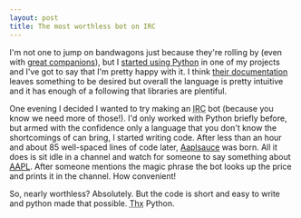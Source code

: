 ```yaml
---
layout: post
title: The most worthless bot on IRC
---
```

<p>I'm not one to jump on bandwagons just because they're rolling by (even with
<a href="http://xkcd.com/353/">great companions</a>), but I <a
href="http://svn.mozilla.org/projects/kubla/trunk/scripts/kublad.py">started
using Python</a> in one of my projects and I've got to say that I'm pretty happy
with it.  I think <a href="http://docs.python.org/">their documentation</a>
leaves something to be desired but overall the language is pretty intuitive and
it has enough of a following that libraries are plentiful.</p>

<p>One evening I decided I wanted to try making an <abbr title="Internet Relay
Chat">IRC</abbr> bot (because you know we need more of those!).  I'd only worked
with Python briefly before, but armed with the confidence only a language that
you don't know the shortcomings of can bring, I started writing code.  After
less than an hour and about 85 well-spaced lines of code later, <a
href="http://svn.micropipes.com/aaplsauce/trunk/aaplsauce.py">Aaplsauce</a> was
born.  All it does is sit idle in a channel and watch for someone to say
something about <a
href="http://finance.google.com/finance?client=ob&q=AAPL"><abbr title="Apple
Inc.">AAPL</abbr></a>.  After someone mentions the magic phrase the bot looks up
the price and prints it in the channel.  How convenient!</p>

<p>So, nearly worthless?  Absolutely.  But the code is short and easy to write
and python made that possible.  <abbr title="&quot;Thanks.&quot;  That's right.
I abbr'd it.">Thx</abbr> Python.</p>

